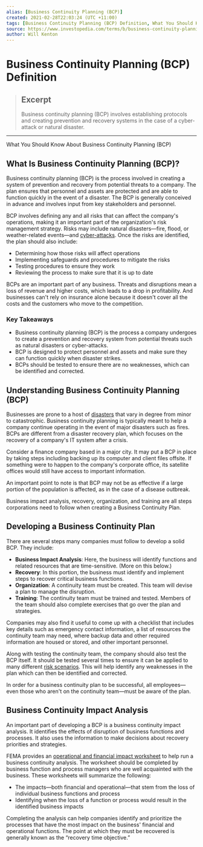 ```yaml
---
alias: [Business Continuity Planning (BCP)]
created: 2021-02-28T22:03:24 (UTC +11:00)
tags: [Business Continuity Planning (BCP) Definition, What You Should Know About Business Continuity Planning (BCP)]
source: https://www.investopedia.com/terms/b/business-continuity-planning.asp
author: Will Kenton
---
```


# Business Continuity Planning (BCP) Definition

> ## Excerpt
> Business continuity planning (BCP) involves establishing protocols and creating prevention and recovery systems in the case of a cyber-attack or natural disaster.

---

What You Should Know About Business Continuity Planning (BCP)
## What Is Business Continuity Planning (BCP)? 

Business continuity planning (BCP) is the process involved in creating a system of prevention and recovery from potential threats to a company. The plan ensures that personnel and assets are protected and are able to function quickly in the event of a disaster. The BCP is generally conceived in advance and involves input from key stakeholders and personnel.

BCP involves defining any and all risks that can affect the company's operations, making it an important part of the organization's risk management strategy. Risks may include natural disasters—fire, flood, or weather-related events—and [cyber-attacks](https://www.investopedia.com/articles/personal-finance/012117/cyber-attacks-and-bank-failures-risks-you-should-know.asp). Once the risks are identified, the plan should also include:

-   Determining how those risks will affect operations
-   Implementing safeguards and procedures to mitigate the risks
-   Testing procedures to ensure they work
-   Reviewing the process to make sure that it is up to date

BCPs are an important part of any business. Threats and disruptions mean a loss of revenue and higher costs, which leads to a drop in profitability. And businesses can't rely on insurance alone because it doesn't cover all the costs and the customers who move to the competition.

### Key Takeaways

-   Business continuity planning (BCP) is the process a company undergoes to create a prevention and recovery system from potential threats such as natural disasters or cyber-attacks.
-   BCP is designed to protect personnel and assets and make sure they can function quickly when disaster strikes.
-   BCPs should be tested to ensure there are no weaknesses, which can be identified and corrected.

## Understanding Business Continuity Planning (BCP)

Businesses are prone to a host of [disasters](https://www.investopedia.com/articles/forex/11/international-events-affect-forex.asp) that vary in degree from minor to catastrophic. Business continuity planning is typically meant to help a company continue operating in the event of major disasters such as fires. BCPs are different from a disaster recovery plan, which focuses on the recovery of a company's IT system after a crisis.

Consider a finance company based in a major city. It may put a BCP in place by taking steps including backing up its computer and client files offsite. If something were to happen to the company's corporate office, its satellite offices would still have access to important information.

An important point to note is that BCP may not be as effective if a large portion of the population is affected, as in the case of a disease outbreak.

Business impact analysis, recovery, organization, and training are all steps corporations need to follow when creating a Business Continuity Plan.

## Developing a Business Continuity Plan

There are several steps many companies must follow to develop a solid BCP. They include:

-   **Business Impact Analysis**: Here, the business will identify functions and related resources that are time-sensitive. (More on this below.)
-   **Recovery**: In this portion, the business must identify and implement steps to recover critical business functions.
-   **Organization**: A continuity team must be created. This team will devise a plan to manage the disruption.
-   **Training**: The continuity team must be trained and tested. Members of the team should also complete exercises that go over the plan and strategies.

Companies may also find it useful to come up with a checklist that includes key details such as emergency contact information, a list of resources the continuity team may need, where backup data and other required information are housed or stored, and other important personnel.

Along with testing the continuity team, the company should also test the BCP itself. It should be tested several times to ensure it can be applied to many different [risk scenarios](https://www.investopedia.com/articles/04/092904.asp). This will help identify any weaknesses in the plan which can then be identified and corrected.

In order for a business continuity plan to be successful, all employees—even those who aren't on the continuity team—must be aware of the plan.

## Business Continuity Impact Analysis

An important part of developing a BCP is a business continuity impact analysis. It identifies the effects of disruption of business functions and processes. It also uses the information to make decisions about recovery priorities and strategies.

FEMA provides an [operational and financial impact worksheet](https://www.fema.gov/media-library/assets/documents/89526) to help run a business continuity analysis. The worksheet should be completed by business function and process managers who are well acquainted with the business. These worksheets will summarize the following:

-   The impacts—both financial and operational—that stem from the loss of individual business functions and process
-   Identifying when the loss of a function or process would result in the identified business impacts

Completing the analysis can help companies identify and prioritize the processes that have the most impact on the business' financial and operational functions. The point at which they must be recovered is generally known as the “recovery time objective.”
